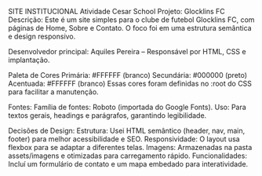 SITE INSTITUCIONAL
Atividade Cesar School
Projeto: Glocklins FC 
Descrição:
Este é um site simples para o clube de futebol Glocklins FC, com páginas de Home,
Sobre e Contato. O foco foi em uma estrutura semântica e design responsivo.

Desenvolvedor principal: Aquiles Pereira – Responsável por HTML, CSS e implantação.

Paleta de Cores
Primária: #FFFFFF (branco)
Secundária: #000000 (preto)
Acentuada: #FFFFFF (branco)
Essas cores foram definidas no :root do CSS para facilitar a manutenção.


Fontes:
Família de fontes: Roboto (importada do Google Fonts).
Uso: Para textos gerais, headings e parágrafos, garantindo legibilidade.


Decisões de Design:
Estrutura: Usei HTML semântico (header, nav, main, footer) para melhor acessibilidade e SEO.
Responsividade: O layout usa flexbox para se adaptar a diferentes telas.
Imagens: Armazenadas na pasta assets/imagens e otimizadas para carregamento rápido.
Funcionalidades: Incluí um formulário de contato e um mapa embedado para interatividade.

